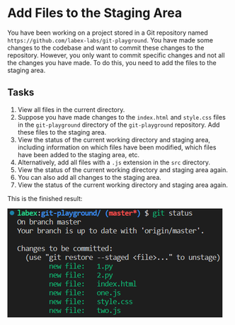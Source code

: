 # Add Files to the Staging Area

You have been working on a project stored in a Git repository named `https://github.com/labex-labs/git-playground`. You have made some changes to the codebase and want to commit these changes to the repository. However, you only want to commit specific changes and not all the changes you have made. To do this, you need to add the files to the staging area.

## Tasks

1. View all files in the current directory.
2. Suppose you have made changes to the `index.html` and `style.css` files in the `git-playground` directory of the `git-playground` repository. Add these files to the staging area.
3. View the status of the current working directory and staging area, including information on which files have been modified, which files have been added to the staging area, etc.
4. Alternatively, add all files with a `.js` extension in the `src` directory.
5. View the status of the current working directory and staging area again.
6. You can also add all changes to the staging area.
7. View the status of the current working directory and staging area again.

This is the finished result:

![<result>](./assets/challenge-stage-files-step1-1.png)
